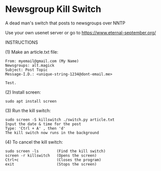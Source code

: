 # Newsgroup Kill Switch
A dead man's switch that posts to newsgroups over NNTP


Use your own usenet server or go to https://www.eternal-september.org/

INSTRUCTIONS

(1) Make an article.txt file:

	From: myemail@gmail.com (My Name)
	Newsgroups: alt.magick
	Subject: Post Topic
	Message-I.D.: <unique-string-1234@dont-email.me>
  
	Test.
  
(2) Install screen:

	sudo apt install screen
  
(3) Run the kill switch:

	sudo screen -S killswitch ./switch.py article.txt
	Input the date & time for the post
	Type: 'Ctrl + A' , then 'd'
	The kill switch now runs in the background
  
(4) To cancel the kill switch:

	sudo screen -ls        (Find the kill switch)
	screen -r killswitch   (Opens the screen)	
	Ctrl+c                 (Closes the program)
	exit	               (Stops the screen)
